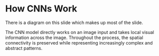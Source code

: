 # How CNNs Work 

There is a diagram on this slide which makes up most of the slide. 

The CNN model directly works on an image input and takes local visual information across the image. 
Throughout the process, the spatial connectivity is preserved while representing increasingly complex and abstract patterns. 

